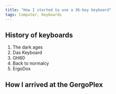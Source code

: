 ```yaml
---
title: "How I started to use a 36-key keyboard"
tags: Computer, Keyboards
---
```


## History of keyboards

1. The dark ages
2. Das Keyboard
3. GH60
4. Back to normalcy
5. ErgoDox

## How I arrived at the GergoPlex
